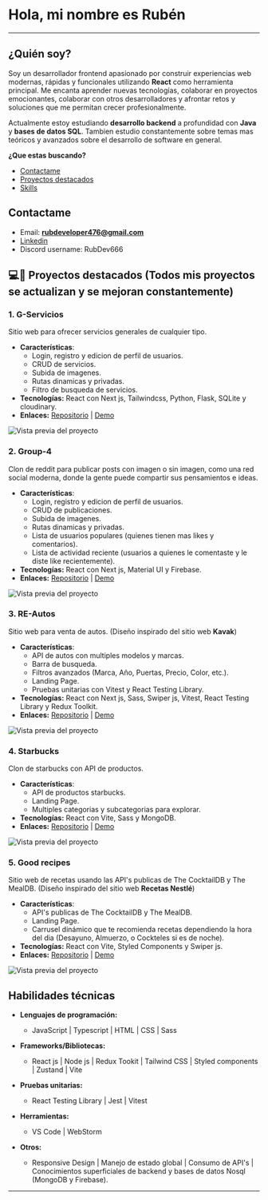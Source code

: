 # Hola, mi nombre es Rubén

---
## **¿Quién soy?**
Soy un desarrollador frontend apasionado por construir experiencias web modernas, rápidas y funcionales utilizando **React** como herramienta principal. Me encanta aprender nuevas tecnologías, colaborar en proyectos emocionantes, colaborar con otros desarrolladores y afrontar retos y soluciones que me permitan crecer profesionalmente.

Actualmente estoy estudiando **desarrollo backend** a profundidad con **Java** y **bases de datos SQL**. Tambien estudio constantemente sobre temas mas teóricos y avanzados sobre el desarrollo de software en general.

**¿Que estas buscando?**
- [Contactame](#contactame)
- [Proyectos destacados](#-proyectos-destacados-todos-mis-proyectos-se-actualizan-y-se-mejoran-constantemente)
- [Skills](#habilidades-técnicas)

## **Contactame**

- Email: **rubdeveloper476@gmail.com**
- [Linkedin](https://www.linkedin.com/in/rubdev476/)
- Discord username: RubDev666

## 💻🚀 **Proyectos destacados** (Todos mis proyectos se actualizan y se mejoran constantemente)

### 1. **G-Servicios**
Sitio web para ofrecer servicios generales de cualquier tipo.

- **Características**:
    - Login, registro y edicion de perfil de usuarios.
    - CRUD de servicios.
    - Subida de imagenes.
    - Rutas dinamicas y privadas.
    - Filtro de busqueda de servicios.
- **Tecnologías:** React con Next js, Tailwindcss, Python, Flask, SQLite y cloudinary.
- **Enlaces:** [Repositorio](https://github.com/RubDev476/General-services) | [Demo](https://g-services.vercel.app/)

![Vista previa del proyecto](images/g-services.jpg)

### 2. **Group-4**
Clon de reddit para publicar posts con imagen o sin imagen, como una red social moderna, donde la gente puede compartir sus pensamientos e ideas.

- **Características**:
    - Login, registro y edicion de perfil de usuarios.
    - CRUD de publicaciones.
    - Subida de imagenes.
    - Rutas dinamicas y privadas.
    - Lista de usuarios populares (quienes tienen mas likes y comentarios).
    - Lista de actividad reciente (usuarios a quienes le comentaste y le diste like recientemente).
- **Tecnologías:** React con Next js, Material UI y Firebase.
- **Enlaces:** [Repositorio](https://github.com/RubDev476/Group-4) | [Demo](https://group-4-rho.vercel.app/)

![Vista previa del proyecto](images/group-4.jpg)

### 3. **RE-Autos**
Sitio web para venta de autos. (Diseño inspirado del sitio web **Kavak**)

- **Características**:
    - API de autos con multiples modelos y marcas.
    - Barra de busqueda.
    - Filtros avanzados (Marca, Año, Puertas, Precio, Color, etc.).
    - Landing Page.
    - Pruebas unitarias con Vitest y React Testing Library.
- **Tecnologías:** React con Next js, Sass, Swiper js, Vitest, React Testing Library y Redux Toolkit.
- **Enlaces:** [Repositorio](https://github.com/RubDev476/RE-Cars) | [Demo](https://re-cars.vercel.app/)

![Vista previa del proyecto](images/re-cars.jpg)

### 4. **Starbucks**
Clon de starbucks con API de productos.

- **Características**:
    - API de productos starbucks.
    - Landing Page.
    - Multiples categorias y subcategorias para explorar.
- **Tecnologías:** React con Vite, Sass y MongoDB.
- **Enlaces:** [Repositorio](https://github.com/RubDev476/starbucks-clone-api) | [Demo](https://starbucks-clone-amber.vercel.app/)

![Vista previa del proyecto](images/starbucks.jpg)

### 5. **Good recipes**
Sitio web de recetas usando las API's publicas de The CocktailDB y The MealDB. (Diseño inspirado del sitio web **Recetas Nestlé**)

- **Características**:
    - API's publicas de The CocktailDB y The MealDB.
    - Landing Page.
    - Carrusel dinámico que te recomienda recetas dependiendo la hora del dia (Desayuno, Almuerzo, o Cockteles si es de noche).
- **Tecnologías:** React con Vite, Styled Components y Swiper js.
- **Enlaces:** [Repositorio](https://github.com/RubDev476/Good-recipes) | [Demo](https://good-recipes-vert.vercel.app/)

![Vista previa del proyecto](images/good-recipes.jpg)

## **Habilidades técnicas**
- **Lenguajes de programación:** 
    - JavaScript | Typescript | HTML | CSS | Sass 

- **Frameworks/Bibliotecas:** 
    - React js | Node js | Redux Tookit | Tailwind CSS | Styled components | Zustand | Vite

- **Pruebas unitarias:** 
    - React Testing Library | Jest | Vitest

- **Herramientas:** 
    - VS Code | WebStorm

- **Otros:** 
    - Responsive Design | Manejo de estado global | Consumo de API's | Conocimientos superficiales de backend y bases de datos Nosql (MongoDB y Firebase).

---